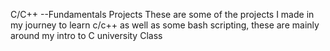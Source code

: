 C/C++ --Fundamentals Projects
These are some of the projects I made in my journey to learn c/c++ as well as some bash scripting, these are mainly around my intro to C university Class

